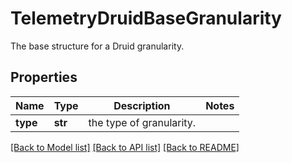 # TelemetryDruidBaseGranularity

The base structure for a Druid granularity.
## Properties
Name | Type | Description | Notes
------------ | ------------- | ------------- | -------------
**type** | **str** | the type of granularity. | 

[[Back to Model list]](../README.md#documentation-for-models) [[Back to API list]](../README.md#documentation-for-api-endpoints) [[Back to README]](../README.md)


